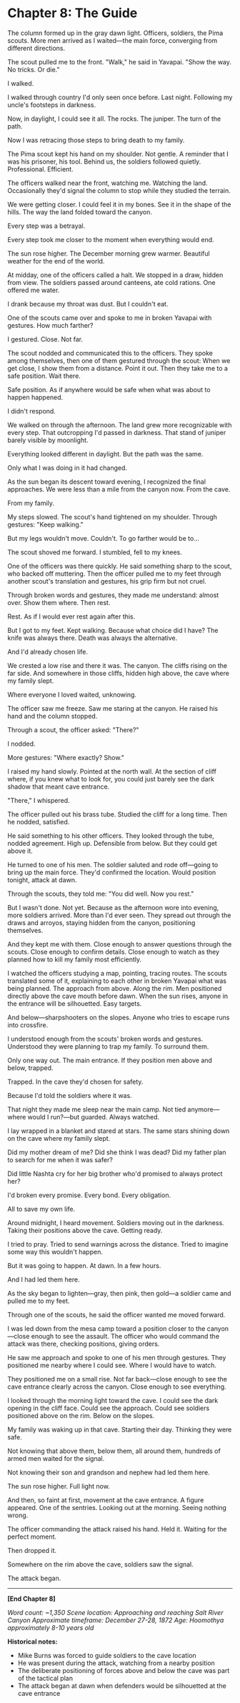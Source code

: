 # Chapter 8: The Guide

The column formed up in the gray dawn light. Officers, soldiers, the Pima scouts. More men arrived as I waited—the main force, converging from different directions.

The scout pulled me to the front. "Walk," he said in Yavapai. "Show the way. No tricks. Or die."

I walked.

I walked through country I'd only seen once before. Last night. Following my uncle's footsteps in darkness.

Now, in daylight, I could see it all. The rocks. The juniper. The turn of the path.

Now I was retracing those steps to bring death to my family.

The Pima scout kept his hand on my shoulder. Not gentle. A reminder that I was his prisoner, his tool. Behind us, the soldiers followed quietly. Professional. Efficient.

The officers walked near the front, watching me. Watching the land. Occasionally they'd signal the column to stop while they studied the terrain.

We were getting closer. I could feel it in my bones. See it in the shape of the hills. The way the land folded toward the canyon.

Every step was a betrayal.

Every step took me closer to the moment when everything would end.

The sun rose higher. The December morning grew warmer. Beautiful weather for the end of the world.

At midday, one of the officers called a halt. We stopped in a draw, hidden from view. The soldiers passed around canteens, ate cold rations. One offered me water.

I drank because my throat was dust. But I couldn't eat.

One of the scouts came over and spoke to me in broken Yavapai with gestures. How much farther?

I gestured. Close. Not far.

The scout nodded and communicated this to the officers. They spoke among themselves, then one of them gestured through the scout: When we get close, I show them from a distance. Point it out. Then they take me to a safe position. Wait there.

Safe position. As if anywhere would be safe when what was about to happen happened.

I didn't respond.

We walked on through the afternoon. The land grew more recognizable with every step. That outcropping I'd passed in darkness. That stand of juniper barely visible by moonlight.

Everything looked different in daylight. But the path was the same.

Only what I was doing in it had changed.

As the sun began its descent toward evening, I recognized the final approaches. We were less than a mile from the canyon now. From the cave.

From my family.

My steps slowed. The scout's hand tightened on my shoulder. Through gestures: "Keep walking."

But my legs wouldn't move. Couldn't. To go farther would be to...

The scout shoved me forward. I stumbled, fell to my knees.

One of the officers was there quickly. He said something sharp to the scout, who backed off muttering. Then the officer pulled me to my feet through another scout's translation and gestures, his grip firm but not cruel.

Through broken words and gestures, they made me understand: almost over. Show them where. Then rest.

Rest. As if I would ever rest again after this.

But I got to my feet. Kept walking. Because what choice did I have? The knife was always there. Death was always the alternative.

And I'd already chosen life.

We crested a low rise and there it was. The canyon. The cliffs rising on the far side. And somewhere in those cliffs, hidden high above, the cave where my family slept.

Where everyone I loved waited, unknowing.

The officer saw me freeze. Saw me staring at the canyon. He raised his hand and the column stopped.

Through a scout, the officer asked: "There?"

I nodded.

More gestures: "Where exactly? Show."

I raised my hand slowly. Pointed at the north wall. At the section of cliff where, if you knew what to look for, you could just barely see the dark shadow that meant cave entrance.

"There," I whispered.

The officer pulled out his brass tube. Studied the cliff for a long time. Then he nodded, satisfied.

He said something to his other officers. They looked through the tube, nodded agreement. High up. Defensible from below. But they could get above it.

He turned to one of his men. The soldier saluted and rode off—going to bring up the main force. They'd confirmed the location. Would position tonight, attack at dawn.

Through the scouts, they told me: "You did well. Now you rest."

But I wasn't done. Not yet. Because as the afternoon wore into evening, more soldiers arrived. More than I'd ever seen. They spread out through the draws and arroyos, staying hidden from the canyon, positioning themselves.

And they kept me with them. Close enough to answer questions through the scouts. Close enough to confirm details. Close enough to watch as they planned how to kill my family most efficiently.

I watched the officers studying a map, pointing, tracing routes. The scouts translated some of it, explaining to each other in broken Yavapai what was being planned. The approach from above. Along the rim. Men positioned directly above the cave mouth before dawn. When the sun rises, anyone in the entrance will be silhouetted. Easy targets.

And below—sharpshooters on the slopes. Anyone who tries to escape runs into crossfire.

I understood enough from the scouts' broken words and gestures. Understood they were planning to trap my family. To surround them.

Only one way out. The main entrance. If they position men above and below, trapped.

Trapped. In the cave they'd chosen for safety.

Because I'd told the soldiers where it was.

That night they made me sleep near the main camp. Not tied anymore—where would I run?—but guarded. Always watched.

I lay wrapped in a blanket and stared at stars. The same stars shining down on the cave where my family slept.

Did my mother dream of me? Did she think I was dead? Did my father plan to search for me when it was safer?

Did little Nashta cry for her big brother who'd promised to always protect her?

I'd broken every promise. Every bond. Every obligation.

All to save my own life.

Around midnight, I heard movement. Soldiers moving out in the darkness. Taking their positions above the cave. Getting ready.

I tried to pray. Tried to send warnings across the distance. Tried to imagine some way this wouldn't happen.

But it was going to happen. At dawn. In a few hours.

And I had led them here.

As the sky began to lighten—gray, then pink, then gold—a soldier came and pulled me to my feet.

Through one of the scouts, he said the officer wanted me moved forward.

I was led down from the mesa camp toward a position closer to the canyon—close enough to see the assault. The officer who would command the attack was there, checking positions, giving orders.

He saw me approach and spoke to one of his men through gestures. They positioned me nearby where I could see. Where I would have to watch.

They positioned me on a small rise. Not far back—close enough to see the cave entrance clearly across the canyon. Close enough to see everything.

I looked through the morning light toward the cave. I could see the dark opening in the cliff face. Could see the approach. Could see soldiers positioned above on the rim. Below on the slopes.

My family was waking up in that cave. Starting their day. Thinking they were safe.

Not knowing that above them, below them, all around them, hundreds of armed men waited for the signal.

Not knowing their son and grandson and nephew had led them here.

The sun rose higher. Full light now.

And then, so faint at first, movement at the cave entrance. A figure appeared. One of the sentries. Looking out at the morning. Seeing nothing wrong.

The officer commanding the attack raised his hand. Held it. Waiting for the perfect moment.

Then dropped it.

Somewhere on the rim above the cave, soldiers saw the signal.

The attack began.

***

**[End Chapter 8]**

*Word count: ~1,350*
*Scene location: Approaching and reaching Salt River Canyon*
*Approximate timeframe: December 27-28, 1872*
*Age: Hoomothya approximately 8-10 years old*

**Historical notes:**
- Mike Burns was forced to guide soldiers to the cave location
- He was present during the attack, watching from a nearby position
- The deliberate positioning of forces above and below the cave was part of the tactical plan
- The attack began at dawn when defenders would be silhouetted at the cave entrance
